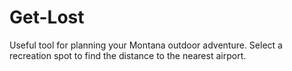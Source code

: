 # Get-Lost
Useful tool for planning your Montana outdoor adventure. Select a recreation spot to find the distance to the nearest airport.
